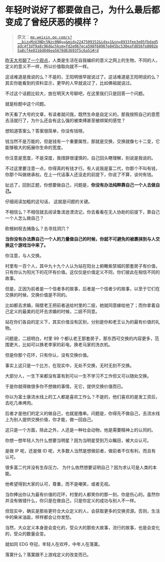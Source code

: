 # 年轻时说好了都要做自己，为什么最后都变成了曾经厌恶的模样？

> 原文：[`mp.weixin.qq.com/s?__biz=MzU3NDc5Nzc0NQ==&mid=2247509152&idx=1&sn=8933fee3e05fbdad5adc4f3df9a8c96d&chksm=fd2e067eca598f6896fe045bc530eafd856fe8002e5a8cf4e0316d846ea5678d63693f5c6a51#rd`](http://mp.weixin.qq.com/s?__biz=MzU3NDc5Nzc0NQ==&mid=2247509152&idx=1&sn=8933fee3e05fbdad5adc4f3df9a8c96d&chksm=fd2e067eca598f6896fe045bc530eafd856fe8002e5a8cf4e0316d846ea5678d63693f5c6a51#rd)

[昨天大号聊了一个观点](http://mp.weixin.qq.com/s?__biz=MzU0MjYwNDU2Mw==&mid=2247502237&idx=1&sn=8d2d671f8de836e1ff7162b0ee95ba77&chksm=fb1aa5e1cc6d2cf7825b302debc5d80ea6c9ae2aebe6154fea6ed195e26c8263c276b9a648f2&scene=21#wechat_redirect)，人类是生活在自我编织的意义之网上的生物，不同的人，定义的意义不一样，所以价值取向就不一样。 

这话难道是我说的么？不是的，王阳明很早就说过了。这话难道是王阳明说的么？其实你能看到的资料显示，更早的人早就说过了，比如佛祖就说过。 

不过这个话题比较大，放在明天大号聊吧，在这里我们只是回答一个问题。 

就是标题中这个问题。 

昨天看了大号的文章，有读者就问我，既然生命是自定义的，那我按照自己的意愿去活就行了，为什么还会有这么强的被束缚甚至被绑架的感觉？

想知道答案么？答案很简单，你没有钱呀。 

钱当然不是万能的，但是钱有一个重要属性，那就是交换，交换就像七十二变，它能够极大的拓展你生命的宽度。 

你注意是宽度，不是深度，我措辞很谨慎的，自己回头瞎理解，别说是我说的。 

不过这里要注意一点，你得真的有钱才行。有人说我是富二代，你那个不叫有钱，你那个叫做继承权。在上一代话事人还没走的前提下，你说了不算，谈何有钱。 

扯远了，回到正题，你想要做自己，问题是，**你没有办法纯粹靠自己一个人去做自己。** 

仔细阅读加粗的这句话， 这就是问题的关键。

不相信么？不相信就去阅读鲁滨逊漂流记，你去看看在无人协助的前提下，靠自己一个人怎么做自己？ 

砍根树杈去捕鱼么？去寻找洞穴？ 

**当你没有办法靠自己一个人的力量做自己的时候，你就不可避免的被裹挟到与人交换这个游戏当中来了。** 

你注意，与人交换。 

村里有一百个人，其中九十九个人认为站在阳台上俯瞰紫禁城的那套房子有价值，只有你认为阳光下的花环有价值。这仅仅是价值定义不同，你们彼此在相信不同的故事。 

但是，正因为前者是一个信者多的故事，后者是一个信者少的故事，以至于它们在交换的时候，交换价值是不同的。 

比如都去求婚，隔壁老王把前者送给村里的二妞，她就同意嫁给他了；而你拿着自己定义的最美的花环去求婚的时候，二妞不同意。

站在你们各自的定义下，其实价值没有区别，分别是你和老王认为的最有价值的礼物。 

问题是，二妞明白，村里 99 个都认老王那套房子，那东西可交换的内容更多，范围更大，比如可以换老李家的彩电，换老马家的洗衣机。 

但是你那个花环，只有你认，没有交换价值。

事实上这只是一个比方，在现实中，无处不交换，无时无刻不交换。 

大部分人，一生下来都没有富有到可以一生不学习不工作但又可以随处交换。

于是你就得做很多你不想做的事情，无它，提供交换价值而已。 

你以为富士康流水线上的工人都是喜欢工作么？不是的，他们喜欢的是发工资后，去吃几串烤肉。 

后者才是他们的定义的做自己，也就是撸串。问题是，你得先不做自己，去流水线上为别人提供交换价值，你才能，做一回自己。

这只是一个方面，除此之外，人还是一种社会动物，他是需要精神上的认同的。 

你想一想年轻人为什么想要当明星？因为当明星受到万众瞩目，被大众认可。 

是做 IP 呢，还是做 ID 呢，大多数人当然是想做前者，做前者不仅有利，而且有认可。 

很多富二代并没有生存压力， 为什么依然想要证明自己？因为求认可是人类的本能。

他希望得到大家的认可，尊重，而不是嘲笑，或者无视。

当你捧出你认为最有价值的花环，村里的人都笑你的那一刻，你是伤心的。虽然你并没有做错什么，你只是在做自己，只是你定义的成功与别人不一样。

但现实中，确实是那些更符合大众定义的人，会获取更多的交换资源。否则，生活中的柴米油盐，样样都会让你发愁。 

当然，大众定义本身是会变化的，受众大的那些大故事，流行的故事，也是会变化的，受众的数量会变。 

就如同 EDG 夺冠，年轻人在欢呼，中年人在落寞。

落寞什么？落寞跟不上游戏定义的改变而已。